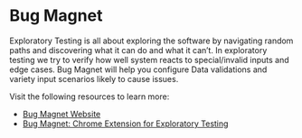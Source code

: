 # Bug Magnet

Exploratory Testing is all about exploring the software by navigating random paths and discovering what it can do and what it can’t. In exploratory testing we try to verify how well system reacts to special/invalid inputs and edge cases. Bug Magnet will help you configure Data validations and variety input scenarios likely to cause issues.

Visit the following resources to learn more:

- [Bug Magnet Website](https://bugmagnet.org/)
- [Bug Magnet: Chrome Extension for Exploratory Testing](http://www.testingjournals.com/bug-magnet-extension-exploratory-testing/)